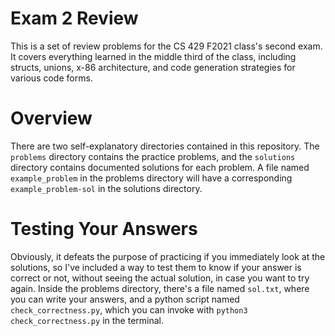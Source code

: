 # Exam 2 Review

This is a set of review problems for the CS 429 F2021 class's second exam.
It covers everything learned in the middle third of the class, including structs, unions, x-86 architecture, and code generation strategies for various code forms.

# Overview

There are two self-explanatory directories contained in this repository.
The `problems` directory contains the practice problems, and the `solutions` directory contains documented solutions for each problem.
A file named `example_problem` in the problems directory will have a corresponding `example_problem-sol` in the solutions directory.

# Testing Your Answers

Obviously, it defeats the purpose of practicing if you immediately look at the solutions, so I've included a way to test them to know if your answer is correct or not, without seeing the actual solution, in case you want to try again.
Inside the problems directory, there's a file named `sol.txt`, where you can write your answers, and a python script named `check_correctness.py`, which you can invoke with ```python3 check_correctness.py``` in the terminal.
